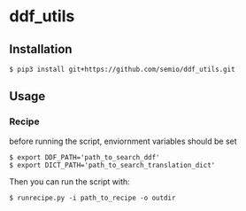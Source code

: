 # ddf_utils

## Installation

```$ pip3 install git+https://github.com/semio/ddf_utils.git```

## Usage

### Recipe

before running the script, enviornment variables should be set

```
$ export DDF_PATH='path_to_search_ddf'
$ export DICT_PATH='path_to_search_translation_dict'
```

Then you can run the script with:

```
$ runrecipe.py -i path_to_recipe -o outdir
```
